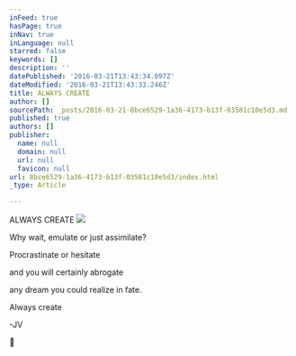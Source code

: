 ```yaml
---
inFeed: true
hasPage: true
inNav: true
inLanguage: null
starred: false
keywords: []
description: ''
datePublished: '2016-03-21T13:43:34.097Z'
dateModified: '2016-03-21T13:43:33.246Z'
title: ALWAYS CREATE
author: []
sourcePath: _posts/2016-03-21-8bce6529-1a36-4173-b13f-03581c10e5d3.md
published: true
authors: []
publisher:
  name: null
  domain: null
  url: null
  favicon: null
url: 8bce6529-1a36-4173-b13f-03581c10e5d3/index.html
_type: Article

---
```

ALWAYS CREATE
![](https://the-grid-user-content.s3-us-west-2.amazonaws.com/72b88a96-8056-441e-9643-3ac144349e86.jpg)

Why wait, emulate or just assimilate?

Procrastinate or hesitate 

and you will certainly abrogate

any dream you could realize in fate.

Always create

-JV

